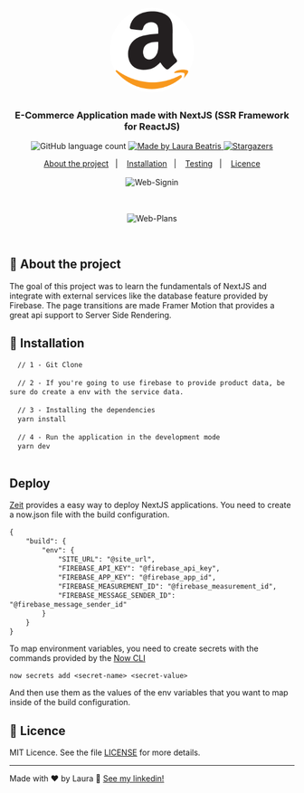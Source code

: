 <h1 align="center">
  <img alt="Amazon Next" title="Amazon Next" src="./static/amazon.png" width="150px" style="border-radius:100px"/>
</h1>

<h3 align="center">
  E-Commerce Application made with NextJS (SSR Framework for ReactJS)
</h3>


<p align="center">
  <img alt="GitHub language count" src="https://img.shields.io/github/languages/count/LauraBeatris/amazon-next?color=%232d3748">

  <a href="https://www.linkedin.com/in/laurabeatris/">
    <img alt="Made by Laura Beatris" src="https://img.shields.io/badge/made%20by-LauraBeatris-%232d3748">
  </a>

  <a href="https://github.com/LauraBeatris/amazon-next/stargazers">
    <img alt="Stargazers" src="https://img.shields.io/github/stars/LauraBeatris/amazon-next?style=social">
  </a>
</p>

<p align="center">
  <a href="#rocket-about-the-project">About the project</a>&nbsp;&nbsp;&nbsp;|&nbsp;&nbsp;&nbsp;
  <a href="#runner-installation">Installation</a>&nbsp;&nbsp;&nbsp;|&nbsp;&nbsp;&nbsp;
  <a href="#construction-testing">Testing</a>&nbsp;&nbsp;&nbsp;|&nbsp;&nbsp;&nbsp;
  <a href="#memo-licence">Licence</a>
</p>

<p align="center">
  <img align="center" src="https://i.ibb.co/tM9Bynr/Web-Signin.png" alt="Web-Signin" border="0">
</p>
<br>
<p align="center">
  <img align="center" src="https://i.ibb.co/gP77Lt5/Web-Plans.png" alt="Web-Plans" border="0">
</p>
<br>

## :rocket: About the project
  The goal of this project was to learn the fundamentals of NextJS and integrate with external services like the database feature provided by Firebase. The page transitions are made Framer Motion that provides a great api support to Server Side Rendering.

## :runner: Installation 

```   
  // 1 - Git Clone
  
  // 2 - If you're going to use firebase to provide product data, be sure do create a env with the service data. 
        
  // 3 - Installing the dependencies
  yarn install
  
  // 4 - Run the application in the development mode 
  yarn dev
  
```

## Deploy 
[Zeit](https://zeit.co/) provides a easy way to deploy NextJS applications. You need to create a now.json file with the build configuration. 

```
{
    "build": {
        "env": {
            "SITE_URL": "@site_url",
            "FIREBASE_API_KEY": "@firebase_api_key",
            "FIREBASE_APP_KEY": "@firebase_app_id",
            "FIREBASE_MEASUREMENT_ID": "@firebase_measurement_id",
            "FIREBASE_MESSAGE_SENDER_ID": "@firebase_message_sender_id"
        }
    }
}

```

To map environment variables, you need to create secrets with the commands provided by the [Now CLI](https://zeit.co/download)

```
now secrets add <secret-name> <secret-value>
```

And then use them as the values of the env variables that you want to map inside of the build configuration.

## :memo: Licence

MIT Licence. See the file [LICENSE](LICENSE.md) for more details.

---

Made with ♥ by Laura :wave: [See my linkedin!](https://www.linkedin.com/in/laurabeatris/)
